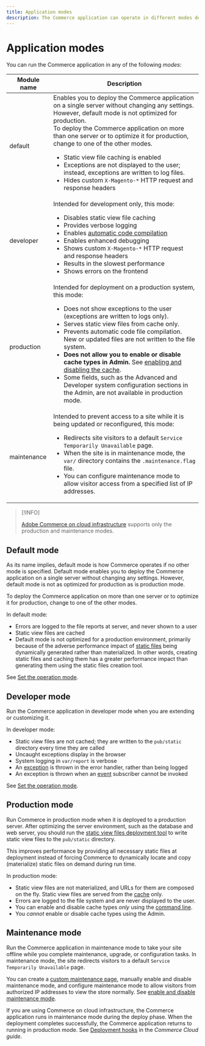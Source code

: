 ```yaml
---
title: Application modes
description: The Commerce application can operate in different modes depending on your needs. View a detailed list of the application modes available.
---
```


# Application modes

You can run the Commerce application in any of the following _modes_:

| Module name | Description |
| ----------- | ----------- |
| default     | Enables you to deploy the Commerce application on a single server without changing any settings. However, default mode is not optimized for production.<br>To deploy the Commerce application on more than one server or to optimize it for production, change to one of the other modes.<ul><li>Static view file caching is enabled</li><li>Exceptions are not displayed to the user; instead, exceptions are written to log files.</li><li>Hides custom `X-Magento-*` HTTP request and response headers</li></ul> |
| developer   | Intended for development only, this mode:<ul><li>Disables static view file caching</li><li>Provides verbose logging</li><li>Enables [automatic code compilation](../cli/code-compiler.md)</li><li>Enables enhanced debugging</li><li>Shows custom `X-Magento-*` HTTP request and response headers</li><li>Results in the slowest performance</li><li>Shows errors on the frontend</li></ul> |
|production  | Intended for deployment on a production system, this mode:<ul><li>Does not show exceptions to the user (exceptions are written to logs only).</li><li>Serves static view files from cache only.</li><li>Prevents automatic code file compilation. New or updated files are not written to the file system.</li><li>**Does not allow you to enable or disable cache types in Admin.** See [enabling and disabling the cache](../cli/manage-cache.md#enable-or-disable-cache-types).</li><li>Some fields, such as the Advanced and Developer system configuration sections in the Admin, are not available in production mode.</li></ul> |
| maintenance | Intended to prevent access to a site while it is being updated or reconfigured, this mode:<ul><li>Redirects site visitors to a default `Service Temporarily Unavailable` page.</li><li>When the site is in maintenance mode, the `var/` directory contains the `.maintenance.flag` file.</li><li>You can configure maintenance mode to allow visitor access from a specified list of IP addresses.</li></ul> |

>[!INFO]
>
>[Adobe Commerce on cloud infrastructure](https://devdocs.magento.com/cloud/bk-cloud.html) supports only the production and maintenance modes.

## Default mode

As its name implies, default mode is how Commerce operates if no other mode is specified. Default mode enables you to deploy the Commerce application on a single server without changing any settings. However, default mode is not as optimized for production as is production mode.

To deploy the Commerce application on more than one server or to optimize it for production, change to one of the other modes.

In default mode:

- Errors are logged to the file reports at server, and never shown to a user
- Static view files are cached
- Default mode is not optimized for a production environment, primarily because of the adverse performance impact of [static files](https://glossary.magento.com/static-files) being dynamically generated rather than materialized. In other words, creating static files and caching them has a greater performance impact than generating them using the static files creation tool.

See [Set the operation mode](../cli/set-mode.md).

## Developer mode

Run the Commerce application in developer mode when you are extending or customizing it.

In developer mode:

- Static view files are not cached; they are written to the `pub/static` directory every time they are called
- Uncaught exceptions display in the browser
- System logging in `var/report` is verbose
- An [exception](https://glossary.magento.com/exception) is thrown in the error handler, rather than being logged
- An exception is thrown when an [event](https://glossary.magento.com/event) subscriber cannot be invoked

See [Set the operation mode](../cli/set-mode.md).

## Production mode

Run Commerce in production mode when it is deployed to a production server. After optimizing the server environment, such as the database and web server, you should run the [static view files deployment tool](../cli/static-view-file-deployment.md) to write static view files to the `pub/static` directory.

This improves performance by providing all necessary static files at deployment instead of forcing Commerce to dynamically locate and copy (materialize) static files on demand during run time.

In production mode:

- Static view files are not materialized, and URLs for them are composed on the fly. Static view files are served from the [cache](https://glossary.magento.com/cache) only.
- Errors are logged to the file system and are never displayed to the user.
- You can enable and disable cache types _only_ using the [command line](../cli/manage-cache.md#config-cli-subcommands-cache-en).
- You _cannot_ enable or disable cache types using the Admin.

## Maintenance mode

Run the Commerce application in maintenance mode to take your site offline while you complete maintenance, upgrade, or configuration tasks.  In maintenance mode, the site redirects visitors to a default `Service Temporarily Unavailable` page.

You can create a [custom maintenance page](https://experienceleague.adobe.com/docs/commerce-operations/upgrade-guide/troubleshooting/maintenance-mode-options.html), manually enable and disable maintenance mode, and configure maintenance mode to allow visitors from authorized IP addresses to view the store normally. See [enable and disable maintenance mode](https://devdocs.magento.com/guides/v2.4/install-gde/install/cli/install-cli-subcommands-maint.html).

If you are using Commerce on cloud infrastructure, the Commerce application runs in maintenance mode during the deploy phase. When the deployment completes successfully, the Commerce application returns to running in production mode. See [Deployment hooks](https://devdocs.magento.com/cloud/reference/discover-deploy.html#cloud-deploy-over-phases-hook) in the _Commerce Cloud guide_.
